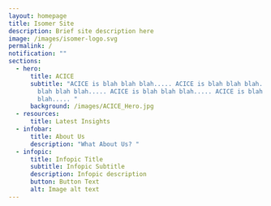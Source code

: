 ```yaml
---
layout: homepage
title: Isomer Site
description: Brief site description here
image: /images/isomer-logo.svg
permalink: /
notification: ""
sections:
  - hero:
      title: ACICE
      subtitle: "ACICE is blah blah blah..... ACICE is blah blah blah..... ACICE is
        blah blah blah..... ACICE is blah blah blah..... ACICE is blah blah
        blah..... "
      background: /images/ACICE_Hero.jpg
  - resources:
      title: Latest Insights
  - infobar:
      title: About Us
      description: "What About Us? "
  - infopic:
      title: Infopic Title
      subtitle: Infopic Subtitle
      description: Infopic description
      button: Button Text
      alt: Image alt text
---
```

